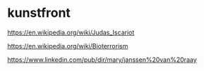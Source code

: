 # kunstfront
https://en.wikipedia.org/wiki/Judas_Iscariot

https://en.wikipedia.org/wiki/Bioterrorism

https://www.linkedin.com/pub/dir/mary/janssen%20van%20raay

